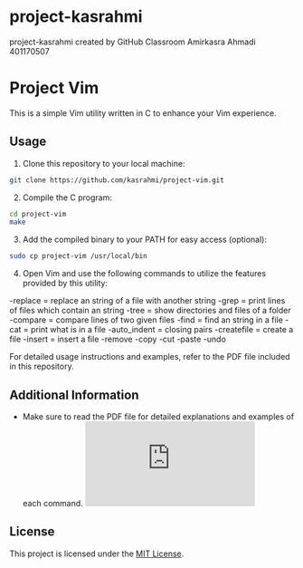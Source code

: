 # project-kasrahmi
project-kasrahmi created by GitHub Classroom
Amirkasra Ahmadi
401170507

# Project Vim

This is a simple Vim utility written in C to enhance your Vim experience.

## Usage

1. Clone this repository to your local machine:

```bash
git clone https://github.com/kasrahmi/project-vim.git
```

2. Compile the C program:

```bash
cd project-vim
make
```

3. Add the compiled binary to your PATH for easy access (optional):

```bash
sudo cp project-vim /usr/local/bin
```

4. Open Vim and use the following commands to utilize the features provided by this utility:

-replace            = replace an string of a file with another string
-grep               = print lines of files which contain an string
-tree               = show directories and files of a folder
-compare            = compare lines of two given files
-find               = find an string in a file
-cat                = print what is in a file
-auto_indent        = closing pairs
-createfile         = create a file
-insert             = insert a file
-remove
-copy
-cut
-paste
-undo

For detailed usage instructions and examples, refer to the PDF file included in this repository.

## Additional Information

- Make sure to read the PDF file for detailed explanations and examples of each command.
  ![Phase1-6.pdf](https://github.com/user-attachments/files/15773280/Phase1-6.pdf)


## License

This project is licensed under the [MIT License](LICENSE).
